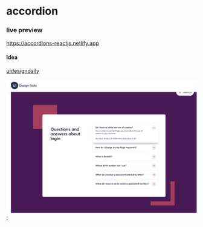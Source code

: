 # accordion

### live preview 

https://accordions-reactjs.netlify.app

#### Idea

[uidesigndaily](https://uidesigndaily.com/posts/sketch-accordion-website-day-1175)

![](./idea.png);




